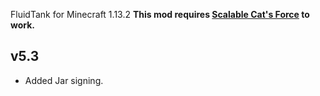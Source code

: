 FluidTank for Minecraft 1.13.2
**This mod requires [Scalable Cat's Force](https://minecraft.curseforge.com/projects/scalable-cats-force) to work.**

## v5.3
* Added Jar signing.